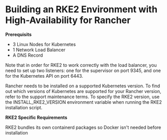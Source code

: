 # Building an RKE2 Environment with High-Availability for Rancher

**Prerequisits**
 - 3 Linux Nodes for Kubernetes
 - 1 Network Load Balancer
 - A DNS Record

Note that in order for RKE2 to work correctly with the load balancer, you need to set up two listeners: one for the supervisor on port 9345, and one for the Kubernetes API on port 6443.

Rancher needs to be installed on a supported Kubernetes version. To find out which versions of Kubernetes are supported for your Rancher version, refer to the support maintenance terms. To specify the RKE2 version, use the INSTALL_RKE2_VERSION environment variable when running the RKE2 installation script.

**RKE2 Specific Requirements**

RKE2 bundles its own containerd packages so Docker isn't needed before installation 